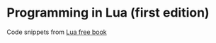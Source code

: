 # Programming in Lua (first edition)

Code snippets from [Lua free book](https://www.lua.org/pil/contents.html)

